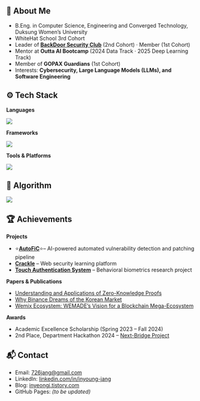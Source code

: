 ## 👋 About Me 
- B.Eng. in Computer Science, Engineering and Converged Technology, Duksung Women’s University  
- WhiteHat School 3rd Cohort  
- Leader of [**BackDoor Security Club**](https://github.com/DSWU-BackDoor) (2nd Cohort) · Member (1st Cohort)  
- Mentor at **Outta AI Bootcamp** (2024 Data Track · 2025 Deep Learning Track)  
- Member of **GOPAX Guardians** (1st Cohort)  
- Interests: **Cybersecurity, Large Language Models (LLMs), and Software Engineering**

## ⚙️ Tech Stack  

**Languages**  
<p align="left">
  <img src="https://skillicons.dev/icons?i=python,java,js,c,kotlin" />
</p>

**Frameworks**  
<p align="left">
  <img src="https://skillicons.dev/icons?i=express,nodejs,flask,django" />
</p>

**Tools & Platforms**  
<p align="left">
  <img src="https://skillicons.dev/icons?i=mysql,linux,docker,git,github,vscode,visualstudio,androidstudio" />
</p>

## 🧩 Algorithm 
<p>
  <a href="https://solved.ac/inyeong26">
    <img src="http://mazassumnida.wtf/api/v2/generate_badge?boj=inyeong26" />
  </a>
</p>

## 🏆 Achievements  

**Projects**
- ⭐️[**AutoFiC**](https://github.com/AutoFiC)⭐️– AI-powered automated vulnerability detection and patching pipeline  
- [**Crackle**](https://github.com/WoW-Crackle) – Web security learning platform  
- [**Touch Authentication System**](https://github.com/DSWU-BackDoor/2025_KUCIS_Android) – Behavioral biometrics research project  

**Papers & Publications**
- [Understanding and Applications of Zero-Knowledge Proofs](https://xangle.io/research/detail/1612)  
- [Why Binance Dreams of the Korean Market](https://academy.gopax.co.kr/bainaenseuneun-wae-hangugsijangeul-ggumgguna/)  
- [Wemix Ecosystem: WEMADE’s Vision for a Blockchain Mega-Ecosystem](https://medium.com/gopax/위메이드가-꿈꾸는-블록체인-메가-에코-시스템-위믹스-wemix-생태계-톺아보기-e44922395010)  

**Awards**
- Academic Excellence Scholarship (Spring 2023 – Fall 2024)  
- 2nd Place, Department Hackathon 2024 – [Next-Bridge Project](https://github.com/inyeongjang/Next-Bridge)  


## 📬 Contact  
- Email: 726jang@gmail.com 
- LinkedIn: [linkedin.com/in/inyoung-jang](https://www.linkedin.com/in/인영-장-4184252b2/)  
- Blog: [inyeongj.tistory.com](https://inyeongj.tistory.com/)  
- GitHub Pages: *(to be updated)*  
